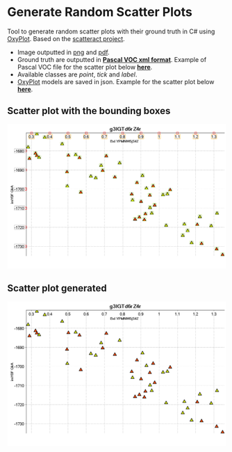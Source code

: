 # Generate Random Scatter Plots

Tool to generate random scatter plots with their ground truth in C# using [OxyPlot](https://github.com/oxyplot/oxyplot). Based on the [scatteract project](https://github.com/bloomberg/scatteract).
- Image outputted in [png](GenerateRandomScatter/Examples/plot_15.png) and [pdf](GenerateRandomScatter/Examples/plot_15.pdf).
- Ground truth are outputted in [__Pascal VOC xml format__](https://www.microsoft.com/en-us/research/wp-content/uploads/2016/02/PascalVOC_IJCV2009.pdf). Example of Pascal VOC file for the scatter plot below [__here__](GenerateRandomScatter/Examples/plot_15.xml).
- Available classes are _point_, _tick_ and _label_.
- [OxyPlot](https://github.com/oxyplot/oxyplot) models are saved in json. Example for the scatter plot below [__here__](GenerateRandomScatter/Examples/plot_15_model.json).

## Scatter plot with the bounding boxes
![plot example bbox](GenerateRandomScatter/Examples/plot_15_bbox.png)

## Scatter plot generated
![plot example](GenerateRandomScatter/Examples/plot_15.png)

